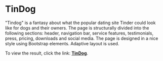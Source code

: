 # TinDog

"Tindog" is a fantasy about what the popular dating site Tinder could look like for dogs and their owners. The page is structurally divided into the following sections: header, navigation bar, service features, testimonials, press, pricing, downloads and social media. The page is designed in a nice style using Bootstrap elements. Adaptive layout is used.

To view the result, click the link: [**TinDog**](https://tin-dog-chi.vercel.app/).